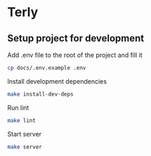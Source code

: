 # Terly

## Setup project for development
Add .env file to the root of the project and fill it
```bash
cp docs/.env.example .env
```
Install development dependencies
```bash
make install-dev-deps
```
Run lint
```bash
make lint
```
Start server
```bash
make server
```
